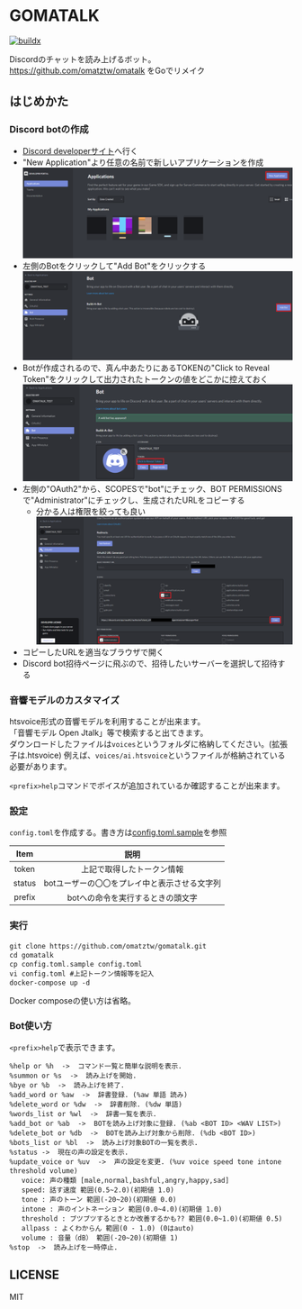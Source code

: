 # GOMATALK

[![buildx](https://github.com/omatztw/gomatalk/actions/workflows/buildx.yaml/badge.svg)](https://github.com/omatztw/gomatalk/actions/workflows/buildx.yaml)

Discordのチャットを読み上げるボット。  
https://github.com/omatztw/omatalk をGoでリメイク

## はじめかた

### Discord botの作成

* [Discord developerサイト](https://discord.com/developers/applications)へ行く
* "New Application"より任意の名前で新しいアプリケーションを作成
![New app](img/newapp.png)
* 左側のBotをクリックして"Add Bot"をクリックする
![Add bot](img/addbot.png)
* Botが作成されるので、真ん中あたりにあるTOKENの"Click to Reveal Token"をクリックして出力されたトークンの値をどこかに控えておく
![Token](img/token.png)
* 左側の"OAuth2"から、SCOPESで"bot"にチェック、BOT PERMISSIONSで"Administrator"にチェックし、生成されたURLをコピーする
  * 分かる人は権限を絞っても良い
![OAuth](img/oauth.png)
* コピーしたURLを適当なブラウザで開く
* Discord bot招待ページに飛ぶので、招待したいサーバーを選択して招待する

### 音響モデルのカスタマイズ

htsvoice形式の音響モデルを利用することが出来ます。   
「音響モデル Open Jtalk」等で検索すると出てきます。  
ダウンロードしたファイルは`voices`というフォルダに格納してください。(拡張子は.htsvoice)
例えば、`voices/ai.htsvoice`というファイルが格納されている必要があります。  

`<prefix>help`コマンドでボイスが追加されているか確認することが出来ます。

### 設定

`config.toml`を作成する。書き方は[config.toml.sample](config.toml.sample)を参照

|Item|説明|
|:--:|:--:|
|token|上記で取得したトークン情報|
|status|botユーザーの〇〇をプレイ中と表示させる文字列|
|prefix|botへの命令を実行するときの頭文字|

### 実行

```
git clone https://github.com/omatztw/gomatalk.git
cd gomatalk
cp config.toml.sample config.toml
vi config.toml #上記トークン情報等を記入
docker-compose up -d
```

Docker composeの使い方は省略。

### Bot使い方

`<prefix>help`で表示できます。

```
%help or %h  ->  コマンド一覧と簡単な説明を表示.
%summon or %s  ->  読み上げを開始.
%bye or %b  ->  読み上げを終了.
%add_word or %aw  ->  辞書登録. (%aw 単語 読み)
%delete_word or %dw  ->  辞書削除. (%dw 単語)
%words_list or %wl  ->  辞書一覧を表示.
%add_bot or %ab  ->  BOTを読み上げ対象に登録. (%ab <BOT ID> <WAV LIST>)
%delete_bot or %db  ->  BOTを読み上げ対象から削除. (%db <BOT ID>)
%bots_list or %bl  ->  読み上げ対象BOTの一覧を表示.
%status ->  現在の声の設定を表示.
%update_voice or %uv  ->  声の設定を変更. (%uv voice speed tone intone threshold volume)
   voice: 声の種類 [male,normal,bashful,angry,happy,sad]
   speed: 話す速度 範囲(0.5~2.0)(初期値 1.0) 
   tone : 声のトーン 範囲(-20~20)(初期値 0.0) 
   intone : 声のイントネーション 範囲(0.0~4.0)(初期値 1.0) 
   threshold : ブツブツするときとか改善するかも?? 範囲(0.0~1.0)(初期値 0.5) 
   allpass : よくわからん 範囲(0 - 1.0) (0はauto)  
   volume : 音量（dB） 範囲(-20~20)(初期値 1) 
%stop  ->  読み上げを一時停止.
```

## LICENSE

MIT

